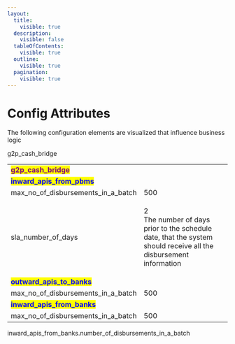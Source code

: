 ```yaml
---
layout:
  title:
    visible: true
  description:
    visible: false
  tableOfContents:
    visible: true
  outline:
    visible: true
  pagination:
    visible: true
---
```


# Config Attributes

The following configuration elements are visualized that influence business logic

g2p\_cash\_bridge

|                                                                |                                                                                                                            |
| -------------------------------------------------------------- | -------------------------------------------------------------------------------------------------------------------------- |
| <mark style="color:purple;">**g2p\_cash\_bridge**</mark>       |                                                                                                                            |
| <mark style="color:blue;">**inward\_apis\_from\_pbms**</mark>  |                                                                                                                            |
| max\_no\_of\_disbursements\_in\_a\_batch                       | 500                                                                                                                        |
| sla\_number\_of\_days                                          | <p>2<br>The number of days prior to the schedule date, that the system should receive all the disbursement information</p> |
| <mark style="color:blue;">**outward\_apis\_to\_banks**</mark>  |                                                                                                                            |
| max\_no\_of\_disbursements\_in\_a\_batch                       | 500                                                                                                                        |
| <mark style="color:blue;">**inward\_apis\_from\_banks**</mark> |                                                                                                                            |
| max\_no\_of\_disbursements\_in\_a\_batch                       | 500                                                                                                                        |

inward\_apis\_from\_banks.number\_of\_disbursements\_in\_a\_batch
